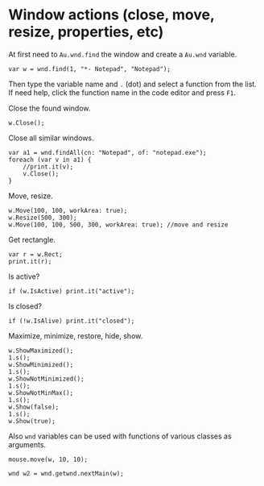 # Window actions (close, move, resize, properties, etc)

At first need to `Au.wnd.find` the window and create a `Au.wnd` variable.

```
var w = wnd.find(1, "*- Notepad", "Notepad");
```

Then type the variable name and `.` (dot) and select a function from the list. If need help, click the function name in the code editor and press `F1`.

Close the found window.

```
w.Close();
```

Close all similar windows.

```
var a1 = wnd.findAll(cn: "Notepad", of: "notepad.exe");
foreach (var v in a1) {
	//print.it(v);
	v.Close();
}
```

Move, resize.

```
w.Move(100, 100, workArea: true);
w.Resize(500, 300);
w.Move(100, 100, 500, 300, workArea: true); //move and resize
```

Get rectangle.

```
var r = w.Rect;
print.it(r);
```

Is active?

```
if (w.IsActive) print.it("active");
```

Is closed?

```
if (!w.IsAlive) print.it("closed");
```

Maximize, minimize, restore, hide, show.

```
w.ShowMaximized();
1.s();
w.ShowMinimized();
1.s();
w.ShowNotMinimized();
1.s();
w.ShowNotMinMax();
1.s();
w.Show(false);
1.s();
w.Show(true);
```

Also `wnd` variables can be used with functions of various classes as arguments.

```
mouse.move(w, 10, 10);

wnd w2 = wnd.getwnd.nextMain(w);
```